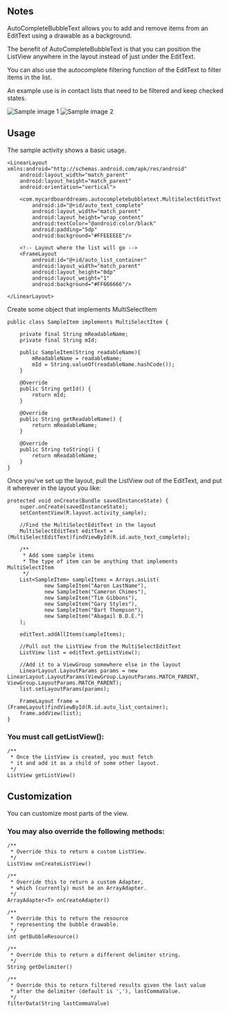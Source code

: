 ## Notes

AutoCompleteBubbleText allows you to add and remove items from an EditText using a drawable as a background.

The benefit of AutoCompleteBubbleText is that you can position the ListView anywhere in the layout instead of just under the EditText.

You can also use the autocomplete filtering function of the EditText to filter items in the list.

An example use is in contact lists that need to be filtered and keep checked states.

![Sample image 1](https://github.com/FrederickRider/AutoCompleteBubbleText/blob/master/images/Screenshot_1.png)
![Sample image 2](https://github.com/FrederickRider/AutoCompleteBubbleText/tree/master/images/Screenshot_2.png)

## Usage

The sample activity shows a basic usage.

````````````````
<LinearLayout xmlns:android="http://schemas.android.com/apk/res/android"
    android:layout_width="match_parent"
    android:layout_height="match_parent"
    android:orientation="vertical">

    <com.mycardboarddreams.autocompletebubbletext.MultiSelectEditText
        android:id="@+id/auto_text_complete"
        android:layout_width="match_parent"
        android:layout_height="wrap_content"
        android:textColor="@android:color/black"
        android:padding="5dp"
        android:background="#FFEEEEEE"/>

    <!-- Layout where the list will go -->
    <FrameLayout
        android:id="@+id/auto_list_container"
        android:layout_width="match_parent"
        android:layout_height="0dp"
        android:layout_weight="1"
        android:background="#FF666666"/>

</LinearLayout>
````````````````

Create some object that implements MultiSelectItem

````````````````
public class SampleItem implements MultiSelectItem {

    private final String mReadableName;
    private final String mId;

    public SampleItem(String readableName){
        mReadableName = readableName;
        mId = String.valueOf(readableName.hashCode());
    }

    @Override
    public String getId() {
        return mId;
    }

    @Override
    public String getReadableName() {
        return mReadableName;
    }

    @Override
    public String toString() {
        return mReadableName;
    }
}
````````````````

Once you've set up the layout, pull the ListView out of the EditText, and put it wherever in the layout you like:

````````````````
protected void onCreate(Bundle savedInstanceState) {
    super.onCreate(savedInstanceState);
    setContentView(R.layout.activity_sample);

    //Find the MultiSelectEditText in the layout
    MultiSelectEditText editText = (MultiSelectEditText)findViewById(R.id.auto_text_complete);

    /**
     * Add some sample items
     * The type of item can be anything that implements MultiSelectItem
     */
    List<SampleItem> sampleItems = Arrays.asList(
            new SampleItem("Aaron LastName"),
            new SampleItem("Cameron Chimes"),
            new SampleItem("Tim Gibbons"),
            new SampleItem("Gary Styles"),
            new SampleItem("Bart Thompson"),
            new SampleItem("Abagail B.D.E.")
    );

    editText.addAllItems(sampleItems);

    //Pull out the ListView from the MultiSelectEditText
    ListView list = editText.getListView();

    //Add it to a ViewGroup somewhere else in the layout
    LinearLayout.LayoutParams params = new LinearLayout.LayoutParams(ViewGroup.LayoutParams.MATCH_PARENT, ViewGroup.LayoutParams.MATCH_PARENT);
    list.setLayoutParams(params);

    FrameLayout frame = (FrameLayout)findViewById(R.id.auto_list_container);
    frame.addView(list);
}
````````````````

### You must call getListView():

````````````````
/**
 * Once the ListView is created, you must fetch
 * it and add it as a child of some other layout.
 */
ListView getListView()
````````````````


## Customization

You can customize most parts of the view.

### You may also override the following methods:

````````````````
/**
 * Override this to return a custom ListView.
 */
ListView onCreateListView()
````````````````
````````````````
/**
 * Override this to return a custom Adapter,
 * which (currently) must be an ArrayAdapter.
 */
ArrayAdapter<T> onCreateAdapter()
````````````````
````````````````
/**
 * Override this to return the resource
 * representing the bubble drawable.
 */
int getBubbleResource()
````````````````
````````````````
/**
 * Override this to return a different delimiter string.
 */
String getDelimiter()
````````````````
````````````````
/**
 * Override this to return filtered results given the last value
 * after the delimiter (default is ','), lastCommaValue.
 */
filterData(String lastCommaValue)
````````````````